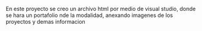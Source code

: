 En este proyecto se creo un archivo html por medio de visual studio, donde se hara un portafolio nde la modalidad, anexando imagenes de los proyectos y demas informacion
